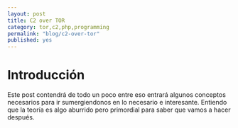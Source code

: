 ```yaml
---
layout: post
title: C2 over TOR
category: tor,c2,php,programming
permalink: "blog/c2-over-tor"
published: yes
---
```


# Introducción

Este post contendrá de todo un poco entre eso entrará algunos conceptos necesarios para ir sumergiendonos en lo necesario e interesante. Entiendo que la teoría es algo aburrido pero primordial para saber que vamos a hacer después.

